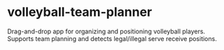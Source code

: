 # volleyball-team-planner
Drag-and-drop app for organizing and positioning volleyball players. Supports team planning and detects legal/illegal serve receive positions.
